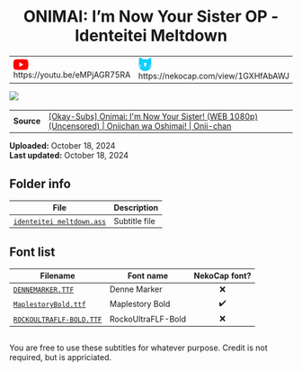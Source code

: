 
<h1 align='center'>ONIMAI: I’m Now Your Sister OP - Identeitei Meltdown</h1>

<table align='center'>
    <tr>
        <td> <img src='../.img/youtube.svg' alt='YouTube' width=27 align='center'> &nbsp https://youtu.be/eMPjAGR75RA </td>
        <td> <img src='../.img/nekocap.svg' alt='NekoCap' width=23 align='center'> &nbsp https://nekocap.com/view/1GXHfAbAWJ </td>
    </tr>
</table>

[![](./preview.webp)](https://www.youtube.com/watch?v=eMPjAGR75RA&nekocap=1GXHfAbAWJ)

<table align='center'>
    <tr>
        <!-- Source -->
        <td><b>Source</b></td>
        <!--  [[Okay-Subs] Onimai: I'm Now Your Sister! (WEB 1080p) (Uncensored) | Oniichan wa Oshimai! | Onii-chan](https://nyaa.si/view/1654825) -->
        <td><a href="https://nyaa.si/view/1654825">[Okay-Subs] Onimai: I'm Now Your Sister! (WEB 1080p) (Uncensored) | Oniichan wa Oshimai! | Onii-chan</a></td>
    </tr>
</table>

**Uploaded:** October 18, 2024  
**Last updated:** October 18, 2024

<!-- Description goes here -->

## Folder info

| File | Description |
| ---- | ----------- |
[`identeitei meltdown.ass`](identeitei%20meltdown.ass) | Subtitle file |

## Font list

| Filename | Font name | NekoCap font? |
| ---- | ---- | :--: |
 [`DENNEMARKER.TTF`](./fonts/DENNEMARKER.TTF) | Denne Marker | ❌ |
 [`MaplestoryBold.ttf`](https://github.com/abrokecube/subtitles-fonts/tree/main/NekoCap%20fonts/MaplestoryBold.ttf) | Maplestory Bold | ✔️ |
 [`ROCKOULTRAFLF-BOLD.TTF`](./fonts/ROCKOULTRAFLF-BOLD.TTF) | RockoUltraFLF-Bold | ❌ |

<!-- Permissions -->
## 
You are free to use these subtitles for whatever purpose. Credit is not required, but is appriciated.
